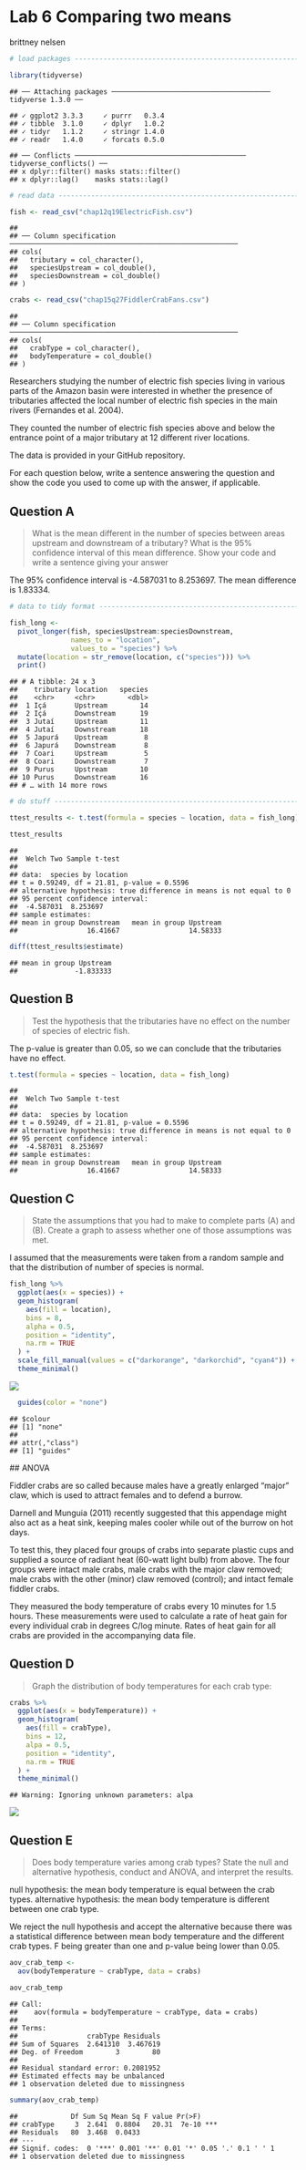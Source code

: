 Lab 6 Comparing two means
================
brittney nelsen

``` r
# load packages -----------------------------------------------------------

library(tidyverse)
```

    ## ── Attaching packages ─────────────────────────────────────── tidyverse 1.3.0 ──

    ## ✓ ggplot2 3.3.3     ✓ purrr   0.3.4
    ## ✓ tibble  3.1.0     ✓ dplyr   1.0.2
    ## ✓ tidyr   1.1.2     ✓ stringr 1.4.0
    ## ✓ readr   1.4.0     ✓ forcats 0.5.0

    ## ── Conflicts ────────────────────────────────────────── tidyverse_conflicts() ──
    ## x dplyr::filter() masks stats::filter()
    ## x dplyr::lag()    masks stats::lag()

``` r
# read data ---------------------------------------------------------------

fish <- read_csv("chap12q19ElectricFish.csv")
```

    ## 
    ## ── Column specification ────────────────────────────────────────────────────────
    ## cols(
    ##   tributary = col_character(),
    ##   speciesUpstream = col_double(),
    ##   speciesDownstream = col_double()
    ## )

``` r
crabs <- read_csv("chap15q27FiddlerCrabFans.csv")
```

    ## 
    ## ── Column specification ────────────────────────────────────────────────────────
    ## cols(
    ##   crabType = col_character(),
    ##   bodyTemperature = col_double()
    ## )

Researchers studying the number of electric fish species living in
various parts of the Amazon basin were interested in whether the
presence of tributaries affected the local number of electric fish
species in the main rivers (Fernandes et al. 2004).

They counted the number of electric fish species above and below the
entrance point of a major tributary at 12 different river locations.

The data is provided in your GitHub repository.

For each question below, write a sentence answering the question and
show the code you used to come up with the answer, if applicable.

## Question A

> What is the mean different in the number of species between areas
> upstream and downstream of a tributary? What is the 95% confidence
> interval of this mean difference. Show your code and write a sentence
> giving your answer

The 95% confidence interval is -4.587031 to 8.253697. The mean
difference is 1.83334.

``` r
# data to tidy format -----------------------------------------------------

fish_long <- 
  pivot_longer(fish, speciesUpstream:speciesDownstream,
               names_to = "location",
               values_to = "species") %>% 
  mutate(location = str_remove(location, c("species"))) %>% 
  print()
```

    ## # A tibble: 24 x 3
    ##    tributary location   species
    ##    <chr>     <chr>        <dbl>
    ##  1 Içá       Upstream        14
    ##  2 Içá       Downstream      19
    ##  3 Jutaí     Upstream        11
    ##  4 Jutaí     Downstream      18
    ##  5 Japurá    Upstream         8
    ##  6 Japurá    Downstream       8
    ##  7 Coari     Upstream         5
    ##  8 Coari     Downstream       7
    ##  9 Purus     Upstream        10
    ## 10 Purus     Downstream      16
    ## # … with 14 more rows

``` r
# do stuff ----------------------------------------------------------------

ttest_results <- t.test(formula = species ~ location, data = fish_long)

ttest_results
```

    ## 
    ##  Welch Two Sample t-test
    ## 
    ## data:  species by location
    ## t = 0.59249, df = 21.81, p-value = 0.5596
    ## alternative hypothesis: true difference in means is not equal to 0
    ## 95 percent confidence interval:
    ##  -4.587031  8.253697
    ## sample estimates:
    ## mean in group Downstream   mean in group Upstream 
    ##                 16.41667                 14.58333

``` r
diff(ttest_results$estimate)
```

    ## mean in group Upstream 
    ##              -1.833333

## Question B

> Test the hypothesis that the tributaries have no effect on the number
> of species of electric fish.

The p-value is greater than 0.05, so we can conclude that the
tributaries have no effect.

``` r
t.test(formula = species ~ location, data = fish_long)
```

    ## 
    ##  Welch Two Sample t-test
    ## 
    ## data:  species by location
    ## t = 0.59249, df = 21.81, p-value = 0.5596
    ## alternative hypothesis: true difference in means is not equal to 0
    ## 95 percent confidence interval:
    ##  -4.587031  8.253697
    ## sample estimates:
    ## mean in group Downstream   mean in group Upstream 
    ##                 16.41667                 14.58333

## Question C

> State the assumptions that you had to make to complete parts (A) and
> (B). Create a graph to assess whether one of those assumptions was
> met.

I assumed that the measurements were taken from a random sample and that
the distribution of number of species is normal.

``` r
fish_long %>% 
  ggplot(aes(x = species)) +
  geom_histogram(
    aes(fill = location), 
    bins = 8, 
    alpha = 0.5, 
    position = "identity",
    na.rm = TRUE
  ) +
  scale_fill_manual(values = c("darkorange", "darkorchid", "cyan4")) +
  theme_minimal()
```

![](README-copy_files/figure-gfm/unnamed-chunk-5-1.png)<!-- -->

``` r
  guides(color = "none")
```

    ## $colour
    ## [1] "none"
    ## 
    ## attr(,"class")
    ## [1] "guides"

\#\# ANOVA

Fiddler crabs are so called because males have a greatly enlarged
“major” claw, which is used to attract females and to defend a
burrow.

Darnell and Munguia (2011) recently suggested that this appendage might
also act as a heat sink, keeping males cooler while out of the burrow on
hot days.

To test this, they placed four groups of crabs into separate plastic
cups and supplied a source of radiant heat (60-watt light bulb) from
above. The four groups were intact male crabs, male crabs with the major
claw removed; male crabs with the other (minor) claw removed (control);
and intact female fiddler crabs.

They measured the body temperature of crabs every 10 minutes for 1.5
hours. These measurements were used to calculate a rate of heat gain for
every individual crab in degrees C/log minute. Rates of heat gain for
all crabs are provided in the accompanying data file.

## Question D

> Graph the distribution of body temperatures for each crab type:

``` r
crabs %>%
  ggplot(aes(x = bodyTemperature)) +
  geom_histogram(
    aes(fill = crabType),
    bins = 12,
    alpa = 0.5,
    position = "identity",
    na.rm = TRUE
  ) +
  theme_minimal()
```

    ## Warning: Ignoring unknown parameters: alpa

![](README-copy_files/figure-gfm/unnamed-chunk-6-1.png)<!-- -->

## Question E

> Does body temperature varies among crab types? State the null and
> alternative hypothesis, conduct and ANOVA, and interpret the results.

null hypothesis: the mean body temperature is equal between the crab
types. alternative hypothesis: the mean body temperature is different
between one crab type.

We reject the null hypothesis and accept the alternative because there
was a statistical difference between mean body temperature and the
different crab types. F being greater than one and p-value being lower
than 0.05.

``` r
aov_crab_temp <-
  aov(bodyTemperature ~ crabType, data = crabs)

aov_crab_temp
```

    ## Call:
    ##    aov(formula = bodyTemperature ~ crabType, data = crabs)
    ## 
    ## Terms:
    ##                 crabType Residuals
    ## Sum of Squares  2.641310  3.467619
    ## Deg. of Freedom        3        80
    ## 
    ## Residual standard error: 0.2081952
    ## Estimated effects may be unbalanced
    ## 1 observation deleted due to missingness

``` r
summary(aov_crab_temp)
```

    ##             Df Sum Sq Mean Sq F value Pr(>F)    
    ## crabType     3  2.641  0.8804   20.31  7e-10 ***
    ## Residuals   80  3.468  0.0433                   
    ## ---
    ## Signif. codes:  0 '***' 0.001 '**' 0.01 '*' 0.05 '.' 0.1 ' ' 1
    ## 1 observation deleted due to missingness
